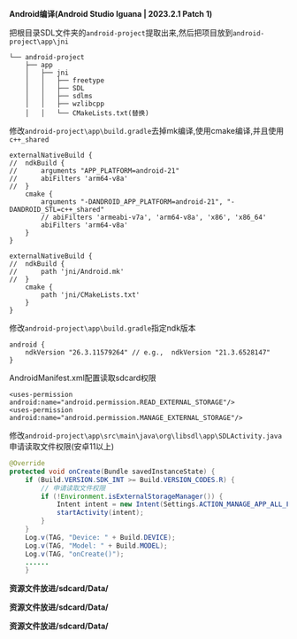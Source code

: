**Android编译(Android Studio Iguana | 2023.2.1 Patch 1)**

把根目录SDL文件夹的```android-project```提取出来,然后把项目放到```android-project\app\jni```

```
└── android-project
    ├── app
    │   ├── jni
    │   │   ├── freetype
    │   │   ├── SDL
    │   │   ├── sdlms 
    │   │   ├── wzlibcpp
    │   │   └── CMakeLists.txt(替换)
```

修改```android-project\app\build.gradle```去掉mk编译,使用cmake编译,并且使用```c++_shared``` 
```
externalNativeBuild {
//  ndkBuild {
//      arguments "APP_PLATFORM=android-21"
//      abiFilters 'arm64-v8a'
//  }
    cmake {
        arguments "-DANDROID_APP_PLATFORM=android-21", "-DANDROID_STL=c++_shared"
        // abiFilters 'armeabi-v7a', 'arm64-v8a', 'x86', 'x86_64'
        abiFilters 'arm64-v8a'
    }
}
```
```
externalNativeBuild {
//  ndkBuild {
//      path 'jni/Android.mk'
//  }
    cmake {
        path 'jni/CMakeLists.txt'
    }
}
```
修改```android-project\app\build.gradle```指定ndk版本
```
android {
    ndkVersion "26.3.11579264" // e.g.,  ndkVersion "21.3.6528147"
}
```

AndroidManifest.xml配置读取sdcard权限
```
<uses-permission android:name="android.permission.READ_EXTERNAL_STORAGE"/>
<uses-permission android:name="android.permission.MANAGE_EXTERNAL_STORAGE"/>
```

修改```android-project\app\src\main\java\org\libsdl\app\SDLActivity.java```申请读取文件权限(安卓11以上)
```java
@Override
protected void onCreate(Bundle savedInstanceState) {
    if (Build.VERSION.SDK_INT >= Build.VERSION_CODES.R) {
        // 申请读取文件权限
        if (!Environment.isExternalStorageManager()) {
            Intent intent = new Intent(Settings.ACTION_MANAGE_APP_ALL_FILES_ACCESS_PERMISSION).setData(Uri.parse("package:" + this.getPackageName()));
            startActivity(intent);
        }
    }
    Log.v(TAG, "Device: " + Build.DEVICE);
    Log.v(TAG, "Model: " + Build.MODEL);
    Log.v(TAG, "onCreate()");
    ...... 
    }
```

**资源文件放进/sdcard/Data/**

**资源文件放进/sdcard/Data/**

**资源文件放进/sdcard/Data/**
